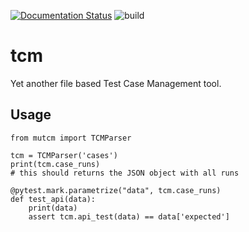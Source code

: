[![Documentation Status](https://readthedocs.org/projects/mutcm/badge/?version=latest)](https://mutcm.readthedocs.io/en/latest/?badge=latest)
![build](https://github.com/muthugit/tcm/workflows/ci/badge.svg)



# tcm
Yet another file based Test Case Management tool.

## Usage
```
from mutcm import TCMParser

tcm = TCMParser('cases')
print(tcm.case_runs)
# this should returns the JSON object with all runs

@pytest.mark.parametrize("data", tcm.case_runs)
def test_api(data):
    print(data)
    assert tcm.api_test(data) == data['expected']
```